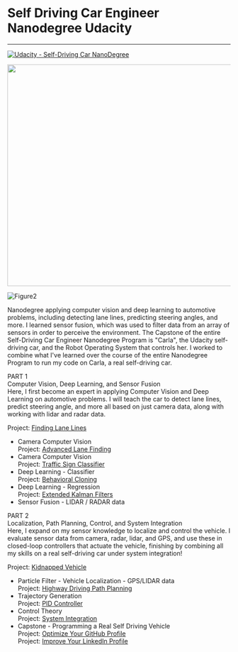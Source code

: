 # Self Driving Car Engineer Nanodegree Udacity
---
[![Udacity - Self-Driving Car NanoDegree](https://s3.amazonaws.com/udacity-sdc/github/shield-carnd.svg)](http://www.udacity.com/drive)

<p align="center">
<img width="700" height="500" src="https://github.com/udacity/self-driving-car/blob/master/images/car.jpeg"</p>    

![Figure2](https://github.com/silverwhere/Self-Driving-Car-Nanodegree---Udacity/blob/main/partnerships.jpg)

Nanodegree applying computer vision and deep learning to automotive problems, including detecting lane lines, predicting
steering angles, and more. I learned sensor fusion, which was used to filter data from an array of sensors in order to
perceive the environment. The Capstone of the entire Self-Driving Car Engineer Nanodegree Program is "Carla", the
Udacity self-driving car, and the Robot Operating System that controls her. I worked to combine what I've learned over
the course of the entire Nanodegree Program to run my code on Carla, a real self-driving car.

PART 1  
Computer Vision, Deep Learning, and Sensor Fusion  
Here, I first become an expert in applying Computer Vision and Deep Learning on automotive problems. I will teach the
car to detect lane lines, predict steering angle, and more all based on just camera data, along with working with lidar
and radar data.

Project: [Finding Lane Lines]()
- Camera Computer Vision   
Project: [Advanced Lane Finding]()
- Camera Computer Vision      
Project: [Traffic Sign Classifier]()
- Deep Learning - Classifier        
Project: [Behavioral Cloning]()
- Deep Learning - Regression    
Project: [Extended Kalman Filters]()
- Sensor Fusion - LIDAR / RADAR data

PART 2  
Localization, Path Planning, Control, and System Integration  
Here, I expand on my sensor knowledge to localize and control the vehicle. I evaluate sensor data from camera, radar,
lidar, and GPS, and use these in closed-loop controllers that actuate the vehicle, finishing by combining all my skills
on a real self-driving car under system integration!

Project: [Kidnapped Vehicle]()
- Particle Filter - Vehicle Localization - GPS/LIDAR data   
Project: [Highway Driving Path Planning]()
- Trajectory Generation  
Project: [PID Controller]()
- Control Theory  
Project: [System Integration]()
- Capstone - Programming a Real Self Driving Vehicle    
Project: [Optimize Your GitHub Profile](http://www.github.com/mahsanghani)  
Project: [Improve Your LinkedIn Profile](http://www.linkedin.com/in/mahsanghani/)    
